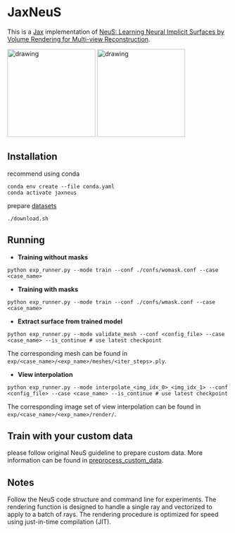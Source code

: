 # JaxNeuS

This is a [Jax](https://github.com/google/jax) implementation of [NeuS: Learning Neural Implicit Surfaces by Volume Rendering for Multi-view Reconstruction](https://github.com/Totoro97/NeuS).

<img src="figures/scan114.gif" alt="drawing" width="200"/>
<img src="figures/scan110.gif" alt="drawing" width="200"/>

## Installation

recommend using conda
```
conda env create --file conda.yaml
conda activate jaxneus
```

prepare [datasets](https://www.dropbox.com/scl/fo/um3wj3ctiuoottbfmqmgb/ABZRltszDvWHJ824UL6DHw0?rlkey=3vjok0aivnoiaf8z5j6w05k92&e=1&dl=0)
```
./download.sh
```


## Running

- **Training without masks**

```shell
python exp_runner.py --mode train --conf ./confs/womask.conf --case <case_name>
```

- **Training with masks**

```shell
python exp_runner.py --mode train --conf ./confs/wmask.conf --case <case_name>
```

- **Extract surface from trained model** 

```shell
python exp_runner.py --mode validate_mesh --conf <config_file> --case <case_name> --is_continue # use latest checkpoint
```

The corresponding mesh can be found in `exp/<case_name>/<exp_name>/meshes/<iter_steps>.ply`.

- **View interpolation**

```shell
python exp_runner.py --mode interpolate_<img_idx_0>_<img_idx_1> --conf <config_file> --case <case_name> --is_continue # use latest checkpoint
```

The corresponding image set of view interpolation can be found in `exp/<case_name>/<exp_name>/render/`.

## Train with your custom data

please follow original NeuS guideline to prepare custom data.
More information can be found in [preprocess_custom_data](https://github.com/Totoro97/NeuS/tree/main/preprocess_custom_data).

## Notes
Follow the NeuS code structure and command line for experiments. The rendering function is designed to handle a single ray and vectorized to apply to a batch of rays. The rendering procedure is optimized for speed using just-in-time compilation (JIT).

